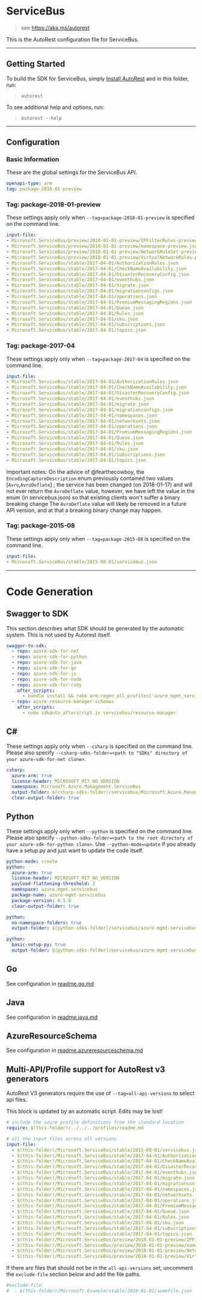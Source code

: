 # ServiceBus

> see https://aka.ms/autorest

This is the AutoRest configuration file for ServiceBus.



---
## Getting Started
To build the SDK for ServiceBus, simply [Install AutoRest](https://aka.ms/autorest/install) and in this folder, run:

> `autorest`

To see additional help and options, run:

> `autorest --help`
---

## Configuration



### Basic Information
These are the global settings for the ServiceBus API.

``` yaml
openapi-type: arm
tag: package-2018-01-preview
```

### Tag: package-2018-01-preview

These settings apply only when `--tag=package-2018-01-preview` is specified on the command line.

``` yaml $(tag) == 'package-2018-01-preview'
input-file:
- Microsoft.ServiceBus/preview/2018-01-01-preview/IPFilterRules-preview.json
- Microsoft.ServiceBus/preview/2018-01-01-preview/namespace-preview.json
- Microsoft.ServiceBus/preview/2018-01-01-preview/NetworkRuleSet-preview.json
- Microsoft.ServiceBus/preview/2018-01-01-preview/VirtualNetworkRules-preview.json
- Microsoft.ServiceBus/stable/2017-04-01/AuthorizationRules.json
- Microsoft.ServiceBus/stable/2017-04-01/CheckNameAvailability.json
- Microsoft.ServiceBus/stable/2017-04-01/DisasterRecoveryConfig.json
- Microsoft.ServiceBus/stable/2017-04-01/eventhubs.json
- Microsoft.ServiceBus/stable/2017-04-01/migrate.json
- Microsoft.ServiceBus/stable/2017-04-01/migrationconfigs.json
- Microsoft.ServiceBus/stable/2017-04-01/operations.json
- Microsoft.ServiceBus/stable/2017-04-01/PremiumMessagingRegions.json
- Microsoft.ServiceBus/stable/2017-04-01/Queue.json
- Microsoft.ServiceBus/stable/2017-04-01/Rules.json
- Microsoft.ServiceBus/stable/2017-04-01/sku.json
- Microsoft.ServiceBus/stable/2017-04-01/subscriptions.json
- Microsoft.ServiceBus/stable/2017-04-01/topics.json
```

### Tag: package-2017-04

These settings apply only when `--tag=package-2017-04` is specified on the command line.


``` yaml $(tag) == 'package-2017-04'
input-file:
- Microsoft.ServiceBus/stable/2017-04-01/AuthorizationRules.json
- Microsoft.ServiceBus/stable/2017-04-01/CheckNameAvailability.json
- Microsoft.ServiceBus/stable/2017-04-01/DisasterRecoveryConfig.json
- Microsoft.ServiceBus/stable/2017-04-01/eventhubs.json
- Microsoft.ServiceBus/stable/2017-04-01/migrate.json
- Microsoft.ServiceBus/stable/2017-04-01/migrationconfigs.json
- Microsoft.ServiceBus/stable/2017-04-01/namespaces.json
- Microsoft.ServiceBus/stable/2017-04-01/networksets.json
- Microsoft.ServiceBus/stable/2017-04-01/operations.json
- Microsoft.ServiceBus/stable/2017-04-01/PremiumMessagingRegions.json
- Microsoft.ServiceBus/stable/2017-04-01/Queue.json
- Microsoft.ServiceBus/stable/2017-04-01/Rules.json
- Microsoft.ServiceBus/stable/2017-04-01/sku.json
- Microsoft.ServiceBus/stable/2017-04-01/subscriptions.json
- Microsoft.ServiceBus/stable/2017-04-01/topics.json
```

Important notes:
On the advice of @fearthecowboy, the  `EncodingCaptureDescription` enum previously contained two values [`Avro`,`AvroDeflate`] ; the service has been changed (on 2018-01-17) and will not ever return the `AvroDeflate` value,
 however, we have left the value in the enum (in servicebus.json) so that existing clients won't suffer a binary breaking change
The `AvroDeflate` value will likely be removed in a future API version, and at that a breaking binary change may happen.

### Tag: package-2015-08

These settings apply only when `--tag=package-2015-08` is specified on the command line.

``` yaml $(tag) == 'package-2015-08'
input-file:
- Microsoft.ServiceBus/stable/2015-08-01/servicebus.json
```

---
# Code Generation


## Swagger to SDK

This section describes what SDK should be generated by the automatic system.
This is not used by Autorest itself.

``` yaml $(swagger-to-sdk)
swagger-to-sdk:
  - repo: azure-sdk-for-net
  - repo: azure-sdk-for-python
  - repo: azure-sdk-for-java
  - repo: azure-sdk-for-go
  - repo: azure-sdk-for-js
  - repo: azure-sdk-for-node
  - repo: azure-sdk-for-ruby
    after_scripts:
      - bundle install && rake arm:regen_all_profiles['azure_mgmt_service_bus']
  - repo: azure-resource-manager-schemas
    after_scripts:
      - node sdkauto_afterscript.js servicebus/resource-manager
```


## C#

These settings apply only when `--csharp` is specified on the command line.
Please also specify `--csharp-sdks-folder=<path to "SDKs" directory of your azure-sdk-for-net clone>`.

``` yaml $(csharp)
csharp:
  azure-arm: true
  license-header: MICROSOFT_MIT_NO_VERSION
  namespace: Microsoft.Azure.Management.ServiceBus
  output-folder: $(csharp-sdks-folder)/servicebus/Microsoft.Azure.Management.ServiceBus/src/Generated
  clear-output-folder: true
```

## Python

These settings apply only when `--python` is specified on the command line.
Please also specify `--python-sdks-folder=<path to the root directory of your azure-sdk-for-python clone>`.
Use `--python-mode=update` if you already have a setup.py and just want to update the code itself.

``` yaml $(python)
python-mode: create
python:
  azure-arm: true
  license-header: MICROSOFT_MIT_NO_VERSION
  payload-flattening-threshold: 2
  namespace: azure.mgmt.servicebus
  package-name: azure-mgmt-servicebus
  package-version: 0.5.0
  clear-output-folder: true
```
``` yaml $(python) && $(python-mode) == 'update'
python:
  no-namespace-folders: true
  output-folder: $(python-sdks-folder)/servicebus/azure-mgmt-servicebus/azure/mgmt/servicebus
```
``` yaml $(python) && $(python-mode) == 'create'
python:
  basic-setup-py: true
  output-folder: $(python-sdks-folder)/servicebus/azure-mgmt-servicebus
```

## Go

See configuration in [readme.go.md](./readme.go.md)

## Java

See configuration in [readme.java.md](./readme.java.md)

## AzureResourceSchema

See configuration in [readme.azureresourceschema.md](./readme.azureresourceschema.md)

## Multi-API/Profile support for AutoRest v3 generators 

AutoRest V3 generators require the use of `--tag=all-api-versions` to select api files.

This block is updated by an automatic script. Edits may be lost!

``` yaml $(tag) == 'all-api-versions' /* autogenerated */
# include the azure profile definitions from the standard location
require: $(this-folder)/../../../profiles/readme.md

# all the input files across all versions
input-file:
  - $(this-folder)/Microsoft.ServiceBus/stable/2015-08-01/servicebus.json
  - $(this-folder)/Microsoft.ServiceBus/stable/2017-04-01/AuthorizationRules.json
  - $(this-folder)/Microsoft.ServiceBus/stable/2017-04-01/CheckNameAvailability.json
  - $(this-folder)/Microsoft.ServiceBus/stable/2017-04-01/DisasterRecoveryConfig.json
  - $(this-folder)/Microsoft.ServiceBus/stable/2017-04-01/eventhubs.json
  - $(this-folder)/Microsoft.ServiceBus/stable/2017-04-01/migrate.json
  - $(this-folder)/Microsoft.ServiceBus/stable/2017-04-01/migrationconfigs.json
  - $(this-folder)/Microsoft.ServiceBus/stable/2017-04-01/namespaces.json
  - $(this-folder)/Microsoft.ServiceBus/stable/2017-04-01/networksets.json
  - $(this-folder)/Microsoft.ServiceBus/stable/2017-04-01/operations.json
  - $(this-folder)/Microsoft.ServiceBus/stable/2017-04-01/PremiumMessagingRegions.json
  - $(this-folder)/Microsoft.ServiceBus/stable/2017-04-01/Queue.json
  - $(this-folder)/Microsoft.ServiceBus/stable/2017-04-01/Rules.json
  - $(this-folder)/Microsoft.ServiceBus/stable/2017-04-01/sku.json
  - $(this-folder)/Microsoft.ServiceBus/stable/2017-04-01/subscriptions.json
  - $(this-folder)/Microsoft.ServiceBus/stable/2017-04-01/topics.json
  - $(this-folder)/Microsoft.ServiceBus/preview/2018-01-01-preview/IPFilterRules-preview.json
  - $(this-folder)/Microsoft.ServiceBus/preview/2018-01-01-preview/namespace-preview.json
  - $(this-folder)/Microsoft.ServiceBus/preview/2018-01-01-preview/NetworkRuleSet-preview.json
  - $(this-folder)/Microsoft.ServiceBus/preview/2018-01-01-preview/VirtualNetworkRules-preview.json
```

If there are files that should not be in the `all-api-versions` set, 
uncomment the  `exclude-file` section below and add the file paths.

``` yaml $(tag) == 'all-api-versions'
#exclude-file: 
#  - $(this-folder)/Microsoft.Example/stable/2010-01-01/somefile.json
```

